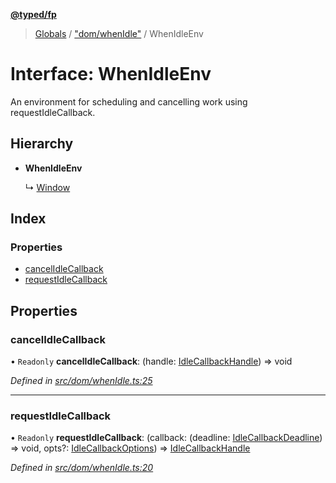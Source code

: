 **[@typed/fp](../README.md)**

> [Globals](../globals.md) / ["dom/whenIdle"](../modules/_dom_whenidle_.md) / WhenIdleEnv

# Interface: WhenIdleEnv

An environment for scheduling and cancelling work using requestIdleCallback.

## Hierarchy

* **WhenIdleEnv**

  ↳ [Window](_dom_whenidle_.__global.window.md)

## Index

### Properties

* [cancelIdleCallback](_dom_whenidle_.whenidleenv.md#cancelidlecallback)
* [requestIdleCallback](_dom_whenidle_.whenidleenv.md#requestidlecallback)

## Properties

### cancelIdleCallback

• `Readonly` **cancelIdleCallback**: (handle: [IdleCallbackHandle](../modules/_dom_whenidle_.idlecallbackhandle.md)) => void

*Defined in [src/dom/whenIdle.ts:25](https://github.com/TylorS/typed-fp/blob/8639976/src/dom/whenIdle.ts#L25)*

___

### requestIdleCallback

• `Readonly` **requestIdleCallback**: (callback: (deadline: [IdleCallbackDeadline](../modules/_dom_whenidle_.md#idlecallbackdeadline)) => void, opts?: [IdleCallbackOptions](../modules/_dom_whenidle_.md#idlecallbackoptions)) => [IdleCallbackHandle](../modules/_dom_whenidle_.idlecallbackhandle.md)

*Defined in [src/dom/whenIdle.ts:20](https://github.com/TylorS/typed-fp/blob/8639976/src/dom/whenIdle.ts#L20)*
